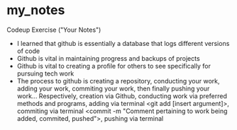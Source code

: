 # my_notes
Codeup Exercise ("Your Notes")

- I learned that github is essentially a database that logs different versions of code
- Github is vital in maintaining progress and backups of projects
- Github is vital to creating a profile for others to see specifically for pursuing tech work
- The process to github is creating a repository, conducting your work, adding your work, commiting your work, then finally pushing your work...  Respectively, creation via Github, conducting work via preferred methods and programs, adding via terminal <git add [insert argument]>, commiting via terminal <commit -m "Comment pertaining to work being added, commited, pushed">, pushing via terminal <git push>

